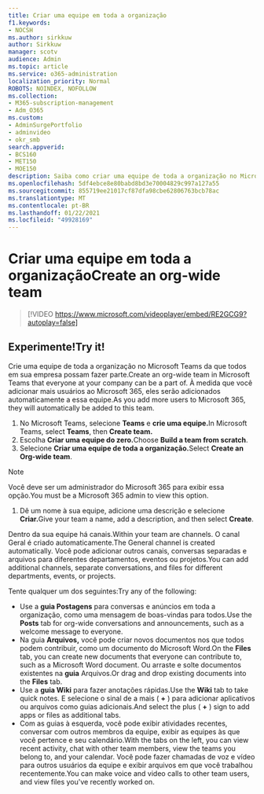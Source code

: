 ```yaml
---
title: Criar uma equipe em toda a organização
f1.keywords:
- NOCSH
ms.author: sirkkuw
author: Sirkkuw
manager: scotv
audience: Admin
ms.topic: article
ms.service: o365-administration
localization_priority: Normal
ROBOTS: NOINDEX, NOFOLLOW
ms.collection:
- M365-subscription-management
- Adm_O365
ms.custom:
- AdminSurgePortfolio
- adminvideo
- okr_smb
search.appverid:
- BCS160
- MET150
- MOE150
description: Saiba como criar uma equipe de toda a organização no Microsoft Teams.
ms.openlocfilehash: 5df4ebce8e80babd8bd3e70004829c997a127a55
ms.sourcegitcommit: 855719ee21017cf87dfa98cbe62806763bcb78ac
ms.translationtype: MT
ms.contentlocale: pt-BR
ms.lasthandoff: 01/22/2021
ms.locfileid: "49928169"
---
```

# <a name="create-an-org-wide-team"></a><span data-ttu-id="d958e-103">Criar uma equipe em toda a organização</span><span class="sxs-lookup"><span data-stu-id="d958e-103">Create an org-wide team</span></span>

> [!VIDEO https://www.microsoft.com/videoplayer/embed/RE2GCG9?autoplay=false]

## <a name="try-it"></a><span data-ttu-id="d958e-104">Experimente!</span><span class="sxs-lookup"><span data-stu-id="d958e-104">Try it!</span></span>

<span data-ttu-id="d958e-105">Crie uma equipe de toda a organização no Microsoft Teams da que todos em sua empresa possam fazer parte.</span><span class="sxs-lookup"><span data-stu-id="d958e-105">Create an org-wide team in Microsoft Teams that everyone at your company can be a part of.</span></span> <span data-ttu-id="d958e-106">À medida que você adicionar mais usuários ao Microsoft 365, eles serão adicionados automaticamente a essa equipe.</span><span class="sxs-lookup"><span data-stu-id="d958e-106">As you add more users to Microsoft 365, they will automatically be added to this team.</span></span>

1. <span data-ttu-id="d958e-107">No Microsoft Teams, selecione  **Teams** e **crie uma equipe.**</span><span class="sxs-lookup"><span data-stu-id="d958e-107">In Microsoft Teams, select  **Teams**, then **Create team.**</span></span>
2. <span data-ttu-id="d958e-108">Escolha **Criar uma equipe do zero.**</span><span class="sxs-lookup"><span data-stu-id="d958e-108">Choose  **Build a team from scratch**.</span></span>
3. <span data-ttu-id="d958e-109">Selecione **Criar uma equipe de toda a organização.**</span><span class="sxs-lookup"><span data-stu-id="d958e-109">Select  **Create an Org-wide team**.</span></span>

> [!NOTE]
> <span data-ttu-id="d958e-110">Você deve ser um administrador do Microsoft 365 para exibir essa opção.</span><span class="sxs-lookup"><span data-stu-id="d958e-110">You must be a Microsoft 365 admin to view this option.</span></span>

1. <span data-ttu-id="d958e-111">Dê um nome à sua equipe, adicione uma descrição e selecione **Criar.**</span><span class="sxs-lookup"><span data-stu-id="d958e-111">Give your team a name, add a description, and then select  **Create**.</span></span>

<span data-ttu-id="d958e-112">Dentro da sua equipe há canais.</span><span class="sxs-lookup"><span data-stu-id="d958e-112">Within your team are channels.</span></span> <span data-ttu-id="d958e-113">O canal Geral é criado automaticamente.</span><span class="sxs-lookup"><span data-stu-id="d958e-113">The General channel is created automatically.</span></span> <span data-ttu-id="d958e-114">Você pode adicionar outros canais, conversas separadas e arquivos para diferentes departamentos, eventos ou projetos.</span><span class="sxs-lookup"><span data-stu-id="d958e-114">You can add additional channels, separate conversations, and files for different departments, events, or projects.</span></span>

<span data-ttu-id="d958e-115">Tente qualquer um dos seguintes:</span><span class="sxs-lookup"><span data-stu-id="d958e-115">Try any of the following:</span></span>

- <span data-ttu-id="d958e-116">Use a  **guia Postagens** para conversas e anúncios em toda a organização, como uma mensagem de boas-vindas para todos.</span><span class="sxs-lookup"><span data-stu-id="d958e-116">Use the  **Posts** tab for org-wide conversations and announcements, such as a welcome message to everyone.</span></span>
- <span data-ttu-id="d958e-117">Na guia  **Arquivos,** você pode criar novos documentos nos que todos podem contribuir, como um documento do Microsoft Word.</span><span class="sxs-lookup"><span data-stu-id="d958e-117">On the  **Files** tab, you can create new documents that everyone can contribute to, such as a Microsoft Word document.</span></span> <span data-ttu-id="d958e-118">Ou arraste e solte documentos existentes na  **guia** Arquivos.</span><span class="sxs-lookup"><span data-stu-id="d958e-118">Or drag and drop existing documents into the  **Files** tab.</span></span>
- <span data-ttu-id="d958e-119">Use a  **guia Wiki** para fazer anotações rápidas.</span><span class="sxs-lookup"><span data-stu-id="d958e-119">Use the  **Wiki** tab to take quick notes.</span></span> <span data-ttu-id="d958e-120">E selecione o sinal de a mais ( **+** ) para adicionar aplicativos ou arquivos como guias adicionais.</span><span class="sxs-lookup"><span data-stu-id="d958e-120">And select the plus ( **+** ) sign to add apps or files as additional tabs.</span></span>
- <span data-ttu-id="d958e-121">Com as guias à esquerda, você pode exibir atividades recentes, conversar com outros membros da equipe, exibir as equipes às que você pertence e seu calendário.</span><span class="sxs-lookup"><span data-stu-id="d958e-121">With the tabs on the left, you can view recent activity, chat with other team members, view the teams you belong to, and your calendar.</span></span> <span data-ttu-id="d958e-122">Você pode fazer chamadas de voz e vídeo para outros usuários da equipe e exibir arquivos em que você trabalhou recentemente.</span><span class="sxs-lookup"><span data-stu-id="d958e-122">You can make voice and video calls to other team users, and view files you've recently worked on.</span></span>
